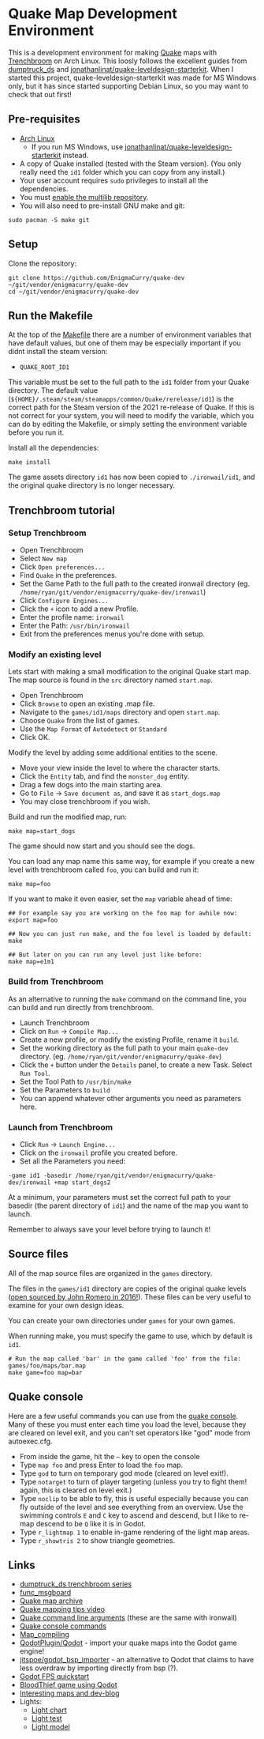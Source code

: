# Quake Map Development Environment

This is a development environment for making
[Quake](https://bethesda.net/en/game/quake) maps with
[Trenchbroom](https://trenchbroom.github.io/) on Arch Linux. This
loosly follows the excellent guides from
[dumptruck_ds](https://www.youtube.com/playlist?list=PLgDKRPte5Y0AZ_K_PZbWbgBAEt5xf74aE)
and
[jonathanlinat/quake-leveldesign-starterkit](https://github.com/jonathanlinat/quake-leveldesign-starterkit). When I started this project, quake-leveldesign-starterkit was made for MS Windows only, but it has since started supporting Debian Linux, so you may want to check that out first!

## Pre-requisites

 * [Arch Linux](https://archlinux.org/)
   * If you run MS Windows, use [jonathanlinat/quake-leveldesign-starterkit](https://github.com/jonathanlinat/quake-leveldesign-starterkit) instead.
 * A copy of Quake installed (tested with the Steam version). (You
   only really need the `id1` folder which you can copy from any
   install.)
 * Your user account requires `sudo` privileges to install all the
dependencies.
 * You must [enable the multilib repository](https://wiki.archlinux.org/title/Official_repositories#multilib).
 * You will also need to pre-install GNU make and git:

```
sudo pacman -S make git
```

## Setup

Clone the repository:

```
git clone https://github.com/EnigmaCurry/quake-dev ~/git/vendor/enigmacurry/quake-dev
cd ~/git/vendor/enigmacurry/quake-dev
```

## Run the Makefile

At the top of the [Makefile](Makefile) there are a number of
environment variables that have default values, but one of them may be
especially important if you didnt install the steam version:

 * `QUAKE_ROOT_ID1`

This variable must be set to the full path to the `id1` folder from
your Quake directory. The default value
(`${HOME}/.steam/steam/steamapps/common/Quake/rerelease/id1`) is the
correct path for the Steam version of the 2021 re-release of Quake. If
this is not correct for your system, you will need to modify the
variable, which you can do by editing the Makefile, or simply setting
the environment variable before you run it.

Install all the dependencies:

```
make install
```

The game assets directory `id1` has now been copied to
`./ironwail/id1`, and the original quake directory is no longer
necessary.

## Trenchbroom tutorial

### Setup Trenchbroom

 * Open Trenchbroom
 * Select `New map`
 * Click `Open preferences...`
 * Find `Quake` in the preferences.
 * Set the Game Path to the full path to the created ironwail
   directory (eg.
   `/home/ryan/git/vendor/enigmacurry/quake-dev/ironwail`)
 * Click `Configure Engines...`
 * Click the `+` icon to add a new Profile.
 * Enter the profile name: `ironwail`
 * Enter the Path: `/usr/bin/ironwail`
 * Exit from the preferences menus you're done with setup.

### Modify an existing level

Lets start with making a small modification to the original Quake
start map. The map source is found in the `src` directory named
`start.map`.

 * Open Trenchbroom
 * Click `Browse` to open an existing .map file.
 * Navigate to the `games/id1/maps` directory and open `start.map`.
 * Choose `Quake` from the list of games.
 * Use the `Map Format` of `Autodetect` or `Standard`
 * Click OK.

Modify the level by adding some additional entities to the scene.

 * Move your view inside the level to where the character starts.
 * Click the `Entity` tab, and find the `monster_dog` entity.
 * Drag a few dogs into the main starting area.
 * Go to `File` -> `Save document as`, and save it as `start_dogs.map`
 * You may close trenchbroom if you wish.

Build and run the modified map, run:

```
make map=start_dogs
```

The game should now start and you should see the dogs.

You can load any map name this same way, for example if you create a
new level with trenchbroom called `foo`, you can build and run it:

```
make map=foo
```

If you want to make it even easier, set the `map` variable ahead of
time:

```
## For example say you are working on the foo map for awhile now:
export map=foo

## Now you can just run make, and the foo level is loaded by default:
make

## But later on you can run any level just like before:
make map=e1m1
```

### Build from Trenchbroom

As an alternative to running the `make` command on the command line,
you can build and run directly from trenchbroom.

 * Launch Trenchbroom
 * Click on `Run` -> `Compile Map...`
 * Create a new profile, or modify the existing Profile, rename it
   `build`.
 * Set the working directory as the full path to your main `quake-dev`
   directory. (eg. `/home/ryan/git/vendor/enigmacurry/quake-dev`)
 * Click the `+` button under the `Details` panel, to create a new
   Task. Select `Run Tool`.
 * Set the Tool Path to `/usr/bin/make`
 * Set the Parameters to `build`
 * You can append whatever other arguments you need as parameters
   here.

### Launch from Trenchbroom

 * Click `Run` -> `Launch Engine...`
 * Click on the `ironwail` profile you created before.
 * Set all the Parameters you need:

```
-game id1 -basedir /home/ryan/git/vendor/enigmacurry/quake-dev/ironwail +map start_dogs2
```

At a minimum, your parameters must set the correct full path to your
basedir (the parent directory of `id1`) and the name of the map you
want to launch.

Remember to always save your level before trying to launch it!

## Source files

All of the map source files are organized in the `games` directory.

The files in the `games/id1` directory are copies of the original
quake levels ([open sourced by John Romero in
2016!](https://rome.ro/news/2016/2/14/quake-map-sources-released)).
These files can be very useful to examine for your own design ideas.

You can create your own directories under `games` for your own games.

When running make, you must specify the game to use, which by default
is `id1`.

```
# Run the map called 'bar' in the game called 'foo' from the file: games/foo/maps/bar.map
make game=foo map=bar
```

## Quake console

Here are a few useful commands you can use from the [quake
console](https://www.quakewiki.net/console/console-commands/quake-console-commands/).
Many of these you must enter each time you load the level, because
they are cleared on level exit, and you can't set operators like "god"
mode from autoexec.cfg.

 * From inside the game, hit the `~` key to open the console
 * Type `map foo` and press Enter to load the `foo` map.
 * Type `god` to turn on temporary god mode (cleared on level exit!).
 * Type `notarget` to turn of player targeting (unless you try to
   fight them! again, this is cleared on level exit.)
 * Type `noclip` to be able to fly, this is useful especially because
   you can fly outside of the level and see everything from an
   overview. Use the swimming controls `E` and `C` key to ascend and
   descend, but I like to re-map descend to be `Q` like it is in
   Godot.
 * Type `r_lightmap 1` to enable in-game rendering of the light map
   areas.
 * Type `r_showtris 2` to show triangle geometries.

## Links

 * [dumptruck_ds trenchbroom
   series](https://www.youtube.com/playlist?list=PLgDKRPte5Y0AZ_K_PZbWbgBAEt5xf74aE)
 * [func_msgboard](https://www.celephais.net/board/forum.php)
 * [Quake map archive](https://www.quaddicted.com/)
 * [Quake mapping tips video](https://yewtu.be/watch?v=G4tWWiuaF7g)
 * [Quake command line arguments](https://quakewiki.org/wiki/Command_line_parameters) (these are the same with ironwail)
 * [Quake console commands](https://www.quakewiki.net/console/console-commands/quake-console-commands/)
 * [Map_compiling](https://quakewiki.org/wiki/Map_compiling)
 * [QodotPlugin/Qodot](https://github.com/QodotPlugin/Qodot/) - import your quake
   maps into the Godot game engine!
 * [jitspoe/godot_bsp_importer](https://github.com/jitspoe/godot_bsp_importer) -
   an alternative to Qodot that claims to have less overdraw by
   importing directly from bsp (?).
 * [Godot FPS quickstart](https://github.com/StayAtHomeDev-Git/FPS-Godot-Basic-Setup)
 * [BloodThief game using Qodot](https://yewtu.be/watch?v=DMJ7i4nuMVA)
 * [Interesting maps and dev-blog](https://shoresofnis.wordpress.com/maps/)
 * Lights:
   * [Light chart](https://www.quaketastic.com/files/light_chart_01.jpg)
   * [Light test](https://www.quaketastic.com/files/LightTest.jpg)
   * [Light model](https://www.bluesnews.com/abrash/chap68.shtml)

